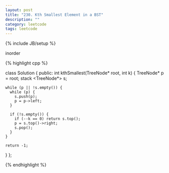 ```yaml
---
layout: post
title: "230. Kth Smallest Element in a BST"
description: ""
category: leetcode
tags: leetcode
---
```

{% include JB/setup %}

inorder

{% highlight cpp %}

class Solution {
public:
  int kthSmallest(TreeNode* root, int k) {
    TreeNode* p = root;
    stack <TreeNode*> s;

    while (p || !s.empty()) {
      while (p) {
        s.push(p);
        p = p->left;
      }

      if (!s.empty()) {
        if (--k == 0) return s.top();
        p = s.top()->right;
        s.pop();
      }
    }

    return -1;
  }
};

{% endhighlight %}